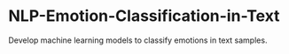 # NLP-Emotion-Classification-in-Text
Develop machine learning models to classify emotions in text samples.
